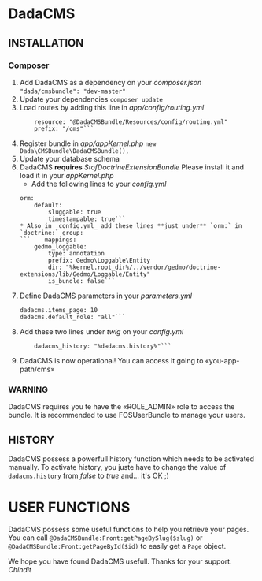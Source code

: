 # DadaCMS

## INSTALLATION

### Composer
1. Add DadaCMS as a dependency on your *composer.json*
	```"dada/cmsbundle": "dev-master"```
2. Update your dependencies `composer update`
3. Load routes by adding this line in *app/config/routing.yml*
	```dada_cms:
		resource: "@DadaCMSBundle/Resources/config/routing.yml"
		prefix: "/cms"```
4. Register bundle in *app/appKernel.php*
    ```new Dada\CMSBundle\DadaCMSBundle(),```
5. Update your database schema
6. DadaCMS **requires** _StofDoctrineExtensionBundle_  Please install it and load it in your _appKernel.php_
	* Add the following lines to your _config.yml_
	```stof_doctrine_extensions:
    orm:
        default:
            sluggable: true
            timestampable: true```
	* Also in _config.yml_ add these lines **just under** `orm:` in `doctrine:` group:
	```    mappings:
        gedmo_loggable:
            type: annotation
            prefix: Gedmo\Loggable\Entity
            dir: "%kernel.root_dir%/../vendor/gedmo/doctrine-extensions/lib/Gedmo/Loggable/Entity"
            is_bundle: false```
7. Define DadaCMS parameters in your _parameters.yml_
	```dadacms.history: false
	dadacms.items_page: 10
	dadacms.default_role: "all"```
8. Add these two lines under _twig_ on your _config.yml_
	```globals:
        dadacms_history: "%dadacms.history%"```
9. DadaCMS is now operational!  You can access it going to «you-app-path/cms»

### WARNING
DadaCMS requires you te have the «ROLE_ADMIN» role to access the bundle.
It is recommended to use FOSUserBundle to manage your users.

## HISTORY
DadaCMS possess a powerfull history function which needs to be activated manually.
To activate history, you juste have to change the value of `dadacms.history` from _false_ to _true_ and… it's OK ;)

# USER FUNCTIONS
DadaCMS possess some useful functions to help you retrieve your pages.
You can call `@DadaCMSBundle:Front:getPageBySlug($slug)` or `@DadaCMSBundle:Front:getPageById($id)` to easily get a `Page` object.

We hope you have found DadaCMS usefull.
Thanks for your support.
_Chindit_
